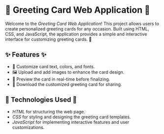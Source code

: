 # 🎉 Greeting Card Web Application 🎉

Welcome to the *Greeting Card Web Application*! This project allows users to create personalized greeting cards for any occasion. Built using HTML, CSS, and JavaScript, the application provides a simple and interactive interface for customizing greeting cards. 💌

## ✨ Features ✨
- 📝 Customize card text, colors, and fonts.
- 🖼 Upload and add images to enhance the card design.
- 👀 Preview the card in real-time before finalizing.
- 💾 Download the customized greeting card for sharing.

## 🔧 Technologies Used 🔧
- *HTML* for structuring the web page.
- *CSS* for styling and designing the greeting card templates.
- *JavaScript* for implementing interactive features and user customizations.
